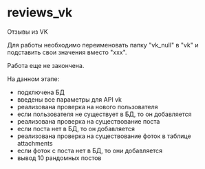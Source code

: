 # reviews_vk
Отзывы из VK

Для работы необходимо переименовать папку "vk_null" в "vk" и подставить свои значения вместо "xxx".

Работа еще не закончена.

На данном этапе:
- подключена БД
- введены все параметры для API vk
- реализована проверка на нового пользователя
- если пользователя не существует в БД, то он добавляется
- реализована проверка на существование поста
- если поста нет в БД, то он добавляется
- реализована проверка на существование фоток в таблице attachments
- если фоток с поста нет в БД, то они добавляется
- вывод 10 рандомных постов
